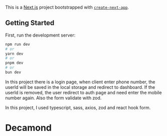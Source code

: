 This is a [Next.js](https://nextjs.org) project bootstrapped with [`create-next-app`](https://nextjs.org/docs/app/api-reference/cli/create-next-app).

## Getting Started

First, run the development server:

```bash
npm run dev
# or
yarn dev
# or
pnpm dev
# or
bun dev
```

In this project there is a login page, when client enter phone number, the userId will be saved in the local storage and redirect to dashboard.
If the userId is removed, the user redirect to auth page and need enter the mobile number again. Also the form validate with zod.

In this project, I used typescript, sass, axios, zod and react hook form.

# Decamond
